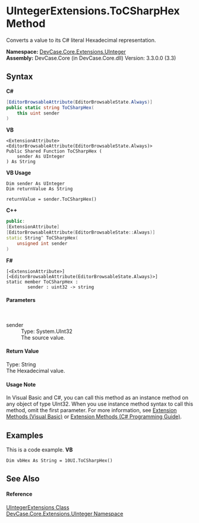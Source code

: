 # UIntegerExtensions.ToCSharpHex Method 
 

Converts a value to its C# literal Hexadecimal representation.

**Namespace:**&nbsp;<a href="N_DevCase_Core_Extensions_UInteger">DevCase.Core.Extensions.UInteger</a><br />**Assembly:**&nbsp;DevCase.Core (in DevCase.Core.dll) Version: 3.3.0.0 (3.3)

## Syntax

**C#**<br />
``` C#
[EditorBrowsableAttribute(EditorBrowsableState.Always)]
public static string ToCSharpHex(
	this uint sender
)
```

**VB**<br />
``` VB
<ExtensionAttribute>
<EditorBrowsableAttribute(EditorBrowsableState.Always)>
Public Shared Function ToCSharpHex ( 
	sender As UInteger
) As String
```

**VB Usage**<br />
``` VB Usage
Dim sender As UInteger
Dim returnValue As String

returnValue = sender.ToCSharpHex()
```

**C++**<br />
``` C++
public:
[ExtensionAttribute]
[EditorBrowsableAttribute(EditorBrowsableState::Always)]
static String^ ToCSharpHex(
	unsigned int sender
)
```

**F#**<br />
``` F#
[<ExtensionAttribute>]
[<EditorBrowsableAttribute(EditorBrowsableState.Always)>]
static member ToCSharpHex : 
        sender : uint32 -> string 

```


#### Parameters
&nbsp;<dl><dt>sender</dt><dd>Type: System.UInt32<br />The source value.</dd></dl>

#### Return Value
Type: String<br />The Hexadecimal value.

#### Usage Note
In Visual Basic and C#, you can call this method as an instance method on any object of type UInt32. When you use instance method syntax to call this method, omit the first parameter. For more information, see <a href="https://docs.microsoft.com/dotnet/visual-basic/programming-guide/language-features/procedures/extension-methods">Extension Methods (Visual Basic)</a> or <a href="https://docs.microsoft.com/dotnet/csharp/programming-guide/classes-and-structs/extension-methods">Extension Methods (C# Programming Guide)</a>.

## Examples
This is a code example. 
**VB**<br />
``` VB
Dim vbHex As String = 10UI.ToCSharpHex()
```


## See Also


#### Reference
<a href="T_DevCase_Core_Extensions_UInteger_UIntegerExtensions">UIntegerExtensions Class</a><br /><a href="N_DevCase_Core_Extensions_UInteger">DevCase.Core.Extensions.UInteger Namespace</a><br />
